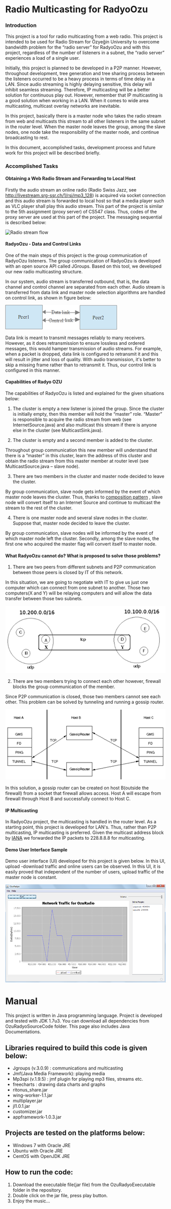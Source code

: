 Radio Multicasting for RadyoOzu
=================

### Introduction

This project is a tool for radio multicasting from a web radio. This project is intended to be used for 
Radio Stream for Özyeğin University to overcome bandwidth problem for the “radio server” for RadyoOzu and with
this project, regardless of the number of listeners in a subnet, the “radio server” experiences a load of a 
single user.

Initially, this project is planned to be developed in a P2P manner. However, throughout development, 
tree generation and tree sharing process between the listeners occurred to be a heavy process in terms of 
time delay in a LAN. Since audio streaming is highly delaying sensitive, this delay will inhibit seamless streaming. 
Therefore, IP multicasting will be a better solution for continuous play out. However, remember that IP multicasting 
is a good solution when working in a LAN. When it comes to wide area multicasting, multicast overlay networks are 
inevitable.

In this project, basically there is a master node who takes the radio stream from web and multicasts this stream 
to all other listeners in the same subnet in the router level. When the master node leaves the group, among the 
slave nodes, one node take the responsibility of the master node, and continue broadcasting to rest.

In this document, accomplished tasks, development process and future work for this project will be described briefly.

### Accomplished Tasks


#### Obtaining a Web Radio Stream and Forwarding to Local Host

Firstly the audio stream an online radio 
(Radio Swiss Jazz, see http://livestream.srg-ssr.ch/1/rsj/mp3_128) is acquired via socket connection 
and this audio stream is forwarded to local host so that a media player such as VLC player shall 
play this audio stream. This part of the project is similar to the 5th assignment (proxy server) of CS547 class. 
Thus, codes of the proxy server are used at this part of the project. The messaging sequential is described below:

<img src="Tozu-radio-data-flow.png" alt="Radio stream flow">

#### RadyoOzu - Data and Control Links

One of the main steps of this project is the group communication of RadyoOzu listeners. 
The group communication of RadyoOzu is developed with an open source API called JGroups. Based on this tool, 
we developed our new radio multicasting structure.

In our system, audio stream is transferred outbound, that is, the data channel and control channel are separated 
from each other. Audio stream is transferred from data link and master node selection algorithms are handled 
on control link, as shown in figure below:

![Data transfer structure](data-transfer-structure.png)

Data link is meant to transmit messages reliably to many receivers. However, as it does retransmission to 
ensure lossless and ordered messages, this would hamper transmission of audio streams. For example, when a 
packet is dropped, data link is configured to retransmit it and this will result in jitter and loss of quality. 
With audio transmission, it's better to skip a missing frame rather than to retransmit it. Thus, our control 
link is configured in this manner.

#### Capabilities of Radyo OZU

The capabilities of RadyoOzu is listed and explained for the given situations below:

1. The cluster is empty a new listener is joined the group.
Since the cluster is initially empty, then this member will hold the “master” role.
“Master” is responsible to acquire the radio stream from web (see InternetSource.java) and 
also multicast this stream if there is anyone else in the cluster (see MulticastSink.java).

2. The cluster is empty and a second member is added to the cluster.

Throughout group communication this new member will understand that there is a “master” in this cluster, 
learn the address of this cluster and obtain the radio stream from this master member at router level 
(see MulticastSource.java – slave node).

3. There are two members in the cluster and master node decided to leave the cluster.

By group communication, slave node gets informed by the event of which master node leaves the cluster. 
Thus, thanks to [composition pattern](http://en.wikipedia.org/wiki/Composite_pattern) , slave node will convert 
itself to an Internet Source and continue to multicast the stream to the rest of the cluster.

4. There is one master node and several slave nodes in the cluster. Suppose that, master node decided 
to leave the cluster.

By group communication, slave nodes will be informed by the event of which master node left the cluster. 
Secondly, among the slave nodes, the first one who acquired the master flag will convert itself to master node.

#### What RadyoOzu cannot do? What is proposed to solve those problems?

1. There are two peers from different subnets and P2P communication between those peers is closed by 
IT of this network.

In this situation, we are going to negotiate with IT to give us just one computer which can connect from 
one subnet to another. Those two computers(X and Y) will be relaying computers and will allow the data transfer 
between those two subnets.

![](img1.png)

2. There are two members trying to connect each other however, firewall blocks the group communication of the member.

Since P2P communication is closed, those two members cannot see each other. This problem can be solved by tunneling 
and running a gossip router.

![](gossip-route.png)

In this solution, a gossip router can be created on host B(outside the firewall) from a socket that firewall allows 
access. Host A will escape from firewall through Host B and successfully connect to Host C.
 
#### IP Multicasting

In RadyoOzu project, the multicasting is handled in the router level. As a starting point, this project is developed 
for LAN's. Thus, rather than P2P multicasting, IP multicasting is preferred. Given the multicast address block by 
[IANA](http://www.iana.org/assignments/ipv4-address-space/ipv4-address-space.xml) we forwarded the IP packets 
to 228.8.8.8 for multicasting.

#### Demo User Interface Sample

Demo user interface (UI) developed for this project is given below. In this UI, upload -download traffic and 
online users can be observed. In this UI, it is easily proved that independent of the number of users, upload 
traffic of the master node is constant.

![Demo Snapshot](demo-snapshot.png)

Manual
======

This project is written in Java programming language. Project is developed and tested with JDK 1.7u3. 
You can download all dependencies from OzuRadyoSourceCode folder. This page also includes Java Documentations.

Libraries required to build this code is given below:
-----------------------------------------------------

* Jgroups (v.3.0.9) : communications and multicasting
* Jmf(Java Media Framework): playing media
* Mp3spi (v.1.9.5) : jmf plugin for playing mp3 files, streams etc.
* freecharts : drawing data charts and graphs
* ritonus_share.jar
* wing-worker-1.1.jar
* multiplayer.jar
* jl1.0.1.jar
* customizer.jar
* appframework-1.0.3.jar

Projects are tested on the platforms below:
-------------------------------------------

* Windows 7 with Oracle JRE
* Ubuntu with Oracle JRE
* CentOS with OpenJDK JRE

How to run the code:
-----------------------------------------------------

1. Download the executable file(jar file) from the OzuRadyoExecutable folder in the repository.
2. Double click on the jar file, press play button.
3. Enjoy the music...

